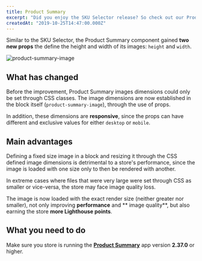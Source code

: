 ```yaml
---
title: Product Summary
excerpt: "Did you enjoy the SKU Selector release? So check out our Product Summary release as well: more props para define image sizes!"
createdAt: "2019-10-25T14:47:00.000Z"
---
```


Similar to the SKU Selector, the Product Summary component gained **two new props** the define the height and width of its images: `height` and `width`. 

![product-summary-image](https://user-images.githubusercontent.com/52087100/67565345-98113700-f6fb-11e9-820a-22359dc206de.png)

## What has changed

Before the improvement, Product Summary images dimensions could only be set through CSS classes. 
The image dimensions are now established in the block itself (`product-summary-image`), through the use of props.

In addition, these dimensions are **responsive**, since the props can have different and exclusive values for either `desktop` or `mobile`. 

## Main advantages

Defining a fixed size image in a block and resizing it through the CSS defined image dimensions is detrimental to a store's performance, since the image is loaded with one size only to then be rendered with another. 

In extreme cases where files that were very large were set through CSS as smaller or vice-versa, the store may face image quality loss.

The image is now loaded with the exact render size (neither greater nor smaller), not only improving **performance** and ** image quality**, but also earning the store **more Lighthouse points**.

## What you need to do 

Make sure you store is running the [**Product Summary**](https://vtex.io/docs/app/vtex.product-summary) app version **2.37.0** or higher.

